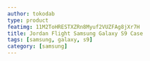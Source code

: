 ```yaml
---
author: tokodab
type: product
featimg: 11M2ToHRESTXZRn8Myuf2VUZFAg8jXr7H
title: Jordan Flight Samsung Galaxy S9 Case
tags: [samsung, galaxy, s9]
category: [samsung]
---
```

